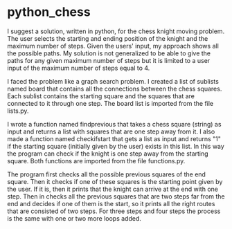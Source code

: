 # python_chess
I suggest a solution, written in python, for the chess knight moving problem. The user selects the starting and ending position of the knight and the maximum number of steps. Given the users' input, my approach shows all the possible paths.  My solution is not generalized to be able to give the paths for any given maximum number of steps but it is limited to a user input of the maximum number of steps equal to 4.  

I faced the problem like a graph search problem. I created a list of sublists named board that contains all the connections between the chess squares. Each sublist contains the starting square and the squares that are connected to it through one step. The board list is imported from the file lists.py. 

I wrote a function named findprevious that takes a chess square (string) as input and returns a list with squares that are one step away from it. I also made a function named checkifstart that gets a list as input and returns "1" if the starting square (initially given by the user) exists in this list. In this way the program can check if the knight is one step away from the starting square. Both functions are imported from the file functions.py. 

The program first checks all the possible previous squares of the end square. Then it checks if one of these squares is the starting point given by the user. If it is, then it prints that the knight can arrive at the end with one step. Then in checks all the previous squares that are two steps far from the end and decides if one of them is the start, so it prints all the right routes that are consisted of two steps. For three steps and four steps the process is the same with one or two more loops added.
